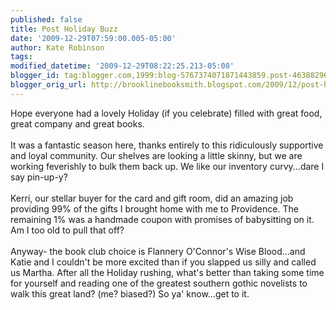 ```yaml
---
published: false
title: Post Holiday Buzz
date: '2009-12-29T07:59:00.005-05:00'
author: Kate Robinson
tags: 
modified_datetime: '2009-12-29T08:22:25.213-05:00'
blogger_id: tag:blogger.com,1999:blog-5767374071871443859.post-4638829614318620325
blogger_orig_url: http://brooklinebooksmith.blogspot.com/2009/12/post-holiday-buzz.html
---
```


Hope everyone had a lovely Holiday (if you celebrate) filled with great food, great company and great books.<br /><br />It was a fantastic season here, thanks entirely to this ridiculously supportive and loyal community. Our shelves are looking a little skinny, but we are working feverishly to bulk them back up. We like our inventory curvy...dare I say pin-up-y?<br /><br />Kerri, our stellar buyer for the card and gift room, did an amazing job providing 99% of the gifts I brought home with me to Providence. The remaining 1% was a handmade coupon with promises of babysitting on it. Am I too old to pull that off?<br /><br />Anyway- the book club choice is Flannery O'Connor's Wise Blood...and Katie and I couldn't be more excited than if you slapped us silly and called us Martha. After all the Holiday rushing, what's better than taking some time for yourself and reading one of the greatest southern gothic novelists to walk this great land? (me? biased?) So ya' know...get to it.